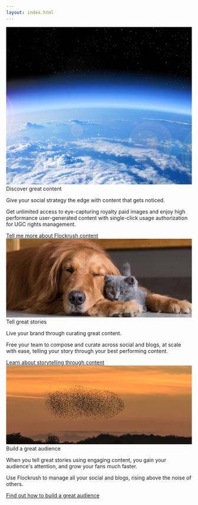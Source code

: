 ```yaml
---
layout: index.html
---
```


<!-- Discover - Tell a story - Build great Audiences -Promote Home Page -->

 <div class="ui vertical">
  <div class="ui stackable grid">
  <div class="eight wide left aligned column nopadding-left-right">
  <div class="middle aligned row">
  <div class="image">
  <img class="ui fluid image" src="/img/Earth-discover-great-content-flockrush.jpg" alt="Earth Flockrush Discover Great Content">
  <div class="ui container textimage">
  <div class="ui h-bold margin-left-7rem">
              Discover great content
            </div>
  <p class="p-em-133 margin-left-7rem">
              Give your social strategy the edge with content that gets noticed.
            </p>
  <p class="margin-left-7rem">Get unlimited access to eye-capturing royalty paid images and enjoy high performance user-generated content with single-click usage authorization for UGC rights management.
            </p>
  <div class="item space-3em margin-left-7rem">
  <a class="ui blue button button-font-format" href="/resources/?utm_source=tellmorecontent">Tell me more about Flockrush content</a>
</div>
</div>
</div>
</div>
</div>
  <div class="eight wide left aligned column nopadding-left-right">
  <div class="middle aligned row">
  <div class="column">
  <div class="image">
  <img class="ui fluid image" src="/img/DogCat-tell-a-story-flockrush.jpg" alt="Dog Cats Flockrush Tell a Great Story">
  <div class="ui container textimage">
  <div class="ui h-bold margin-left-3rem">
                Tell great stories</div>
  <p class="p-em-133 margin-left-3rem">
                Live your brand through curating great content.</p>
  <p class="margin-left-3rem">Free your team to compose and curate across <span class="p-notchup">social</span>  and
                <span class="p-notchup">blogs</span>, at scale with ease, telling your story through your best performing content.
              </p>
  <div class="item space-3em margin-left-3rem">
  <a class="ui blue button button-font-format" href="/resources/?utm_source=tellmorestorytelling">Learn about storytelling through content
                </a>
</div>
</div>
</div>
</div>
</div>
  <div class="middle aligned row">
  <div class="column">
  <div class="image">
  <img class="ui fluid image" src="/img/Starlings-build-a-great-audience-flockrush.jpg" alt="Starling Flockrush Build a Great Audience">
  <div class="ui container textimage">
  <div class="ui h-bold margin-left-3rem">
                Build a great audience</div>
  <p class="p-em-133 margin-left-3rem">
                When you tell great stories using engaging content, you gain your audience's attention, and grow your fans much faster.
              </p>
  <p class="margin-left-3rem">Use Flockrush to manage all your <span class="p-notchup">social</span>  and
                <span class="p-notchup">blogs</span>, rising above the noise of others.
              </p>
  <div class="item space-3em margin-left-3rem">
  <a class="ui blue button button-font-format" href="/resources/?utm_source=tellmoreaudience">Find out how to build a great audience</a>
</div>
</div>
</div>
</div>
</div>
</div>
</div>
</div>
